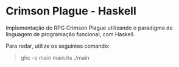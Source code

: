 # Crimson Plague - Haskell

Implementação do RPG Crimson Plague utilizando o paradigma de linguagem de programação funcional, com Haskell.

Para rodar, utilize os seguintes comando:

> ghc -o main main.hs
> ./main